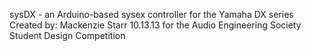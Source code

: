 sysDX - an Arduino-based sysex controller for the Yamaha DX series
Created by: Mackenzie Starr 10.13.13 for the Audio Engineering Society Student Design Competition
